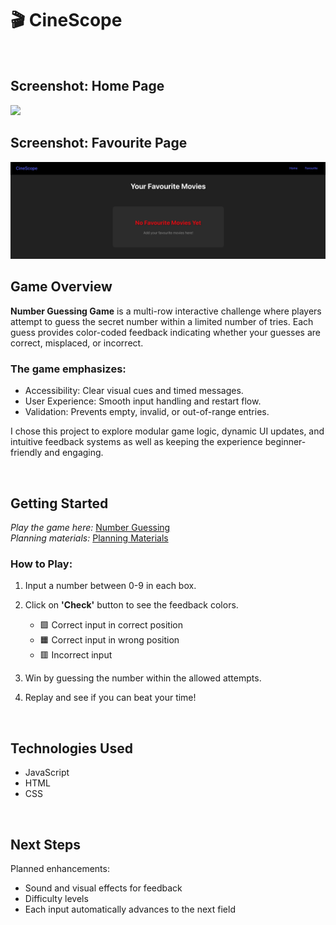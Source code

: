 # 🎬 CineScope

<br/>

## Screenshot: Home Page

<img src="https://github.com/Simonongst/Simonongst/cinescope/refs/heads/main/frontend/src/assets/CineScope-HomePage.png" width="600">

<br/>

## Screenshot: Favourite Page

<img src="https://github.com/Simonongst/cinescope/blob/main/frontend/src/assets/CineScope-FavouritePage.png" width="600">

<br/>

## Game Overview

**Number Guessing Game** is a multi-row interactive challenge where players attempt to guess the secret number within a limited number of tries.
Each guess provides color-coded feedback indicating whether your guesses are correct, misplaced, or incorrect.

### The game emphasizes:

- Accessibility: Clear visual cues and timed messages.
- User Experience: Smooth input handling and restart flow.
- Validation: Prevents empty, invalid, or out-of-range entries.

I chose this project to explore modular game logic, dynamic UI updates, and intuitive feedback systems as well as keeping the experience beginner-friendly and engaging.

<br/>

## Getting Started

_Play the game here:_ [Number Guessing](https://simonongst.github.io/number-guessing/)
<br/>
_Planning materials:_ [Planning Materials](https://github.com/Simonongst/number-guessing/blob/main/Planning-Materials.pdf)

### How to Play:

1. Input a number between 0-9 in each box.

2. Click on **'Check'** button to see the feedback colors.

   - 🟩 Correct input in correct position
   - 🟧 Correct input in wrong position
   - 🟥 Incorrect input

3. Win by guessing the number within the allowed attempts.
   
4. Replay and see if you can beat your time!

<br/>

## Technologies Used

- JavaScript
- HTML
- CSS

<br/>

## Next Steps

Planned enhancements:

- Sound and visual effects for feedback
- Difficulty levels
- Each input automatically advances to the next field